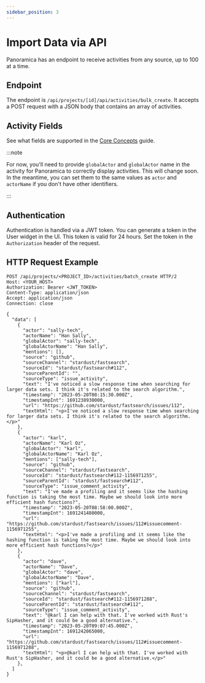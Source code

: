 ```yaml
---
sidebar_position: 3
---
```


# Import Data via API

Panoramica has an endpoint to receive activities from any source, up to 100 at a time.

## Endpoint

The endpoint is `/api/projects/[id]/api/activities/bulk_create`. It accepts a POST request with a JSON body that contains an array of activities.

## Activity Fields

See what fields are supported in the [Core Concepts](/docs/developer-guides/core-concepts#activities) guide.

:::note

For now, you'll need to provide `globalActor` and `globalActor` name in the activity for Panoramica to correctly display activities. This will change soon. In the meantime, you can set them to the same values as `actor` and `actorName` if you don't have other identifiers.

:::

## Authentication

Authentication is handled via a JWT token. You can generate a token in the User widget in the UI. This token is valid for 24 hours. Set the token in the `Authorization` header of the request.


## HTTP Request Example
```http
POST /api/projects/<PROJECT_ID>/activities/batch_create HTTP/2
Host: <YOUR_HOST>
Authorization: Bearer <JWT_TOKEN>
Content-Type: application/json
Accept: application/json
Connection: close

{
  "data": [
    {
      "actor": "sally-tech",
      "actorName": "Han Sally",
      "globalActor": "sally-tech",
      "globalActorName": "Han Sally",
      "mentions": [],
      "source": "github",
      "sourceChannel": "stardust/fastsearch",
      "sourceId": "stardust/fastsearch#112",
      "sourceParentId": "",
      "sourceType": "issue_activity",
      "text": "I've noticed a slow response time when searching for larger data sets. I think it's related to the search algorithm.",
      "timestamp": "2023-05-20T08:15:30.000Z",
      "timestampInt": 1691238930000,
      "url": "https://github.com/stardust/fastsearch/issues/112",
      "textHtml": "<p>I've noticed a slow response time when searching for larger data sets. I think it's related to the search algorithm.</p>"
    },
    {
      "actor": "karl",
      "actorName": "Karl Oz",
      "globalActor": "karl",
      "globalActorName": "Karl Oz",
      "mentions": ["sally-tech"],
      "source": "github",
      "sourceChannel": "stardust/fastsearch",
      "sourceId": "stardust/fastsearch#112-1156971255",
      "sourceParentId": "stardust/fastsearch#112",
      "sourceType": "issue_comment_activity",
      "text": "I've made a profiling and it seems like the hashing function is taking the most time. Maybe we should look into more efficient hash functions?",
      "timestamp": "2023-05-20T08:58:00.000Z",
      "timestampInt": 1691241480000,
      "url": "https://github.com/stardust/fastsearch/issues/112#issuecomment-1156971255",
      "textHtml": "<p>I've made a profiling and it seems like the hashing function is taking the most time. Maybe we should look into more efficient hash functions?</p>"
    },
    {
      "actor": "dave",
      "actorName": "Dave",
      "globalActor": "dave",
      "globalActorName": "Dave",
      "mentions": ["karl"],
      "source": "github",
      "sourceChannel": "stardust/fastsearch",
      "sourceId": "stardust/fastsearch#112-1156971288",
      "sourceParentId": "stardust/fastsearch#112",
      "sourceType": "issue_comment_activity",
      "text": "@karl I can help with that. I've worked with Rust's SipHasher, and it could be a good alternative.",
      "timestamp": "2023-05-20T09:07:45.000Z",
      "timestampInt": 1691242065000,
      "url": "https://github.com/stardust/fastsearch/issues/112#issuecomment-1156971288",
      "textHtml": "<p>@karl I can help with that. I've worked with Rust's SipHasher, and it could be a good alternative.</p>"
    },
  ]
}
```




